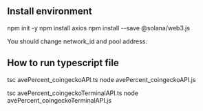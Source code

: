 ## Install environment

npm init -y
npm install axios
npm install --save @solana/web3.js

You should change network_id and pool address.

## How to run typescript file

tsc avePercent_coingeckoAPI.ts
node avePercent_coingeckoAPI.js

tsc avePercent_coingeckoTerminalAPI.ts
node avePercent_coingeckoTerminalAPI.js
